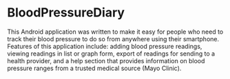 # BloodPressureDiary
This Android application was written to make it easy for people who need to track their blood pressure to do so from anywhere using their smartphone. Features of this application include: adding blood pressure readings, viewing readings in list or graph form, export of readings for sending to a health provider, and a help section that provides information on blood pressure ranges from a trusted medical source (Mayo Clinic).

